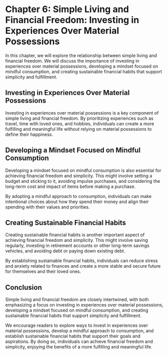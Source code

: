 Chapter 6: Simple Living and Financial Freedom: Investing in Experiences Over Material Possessions
==================================================================================================

In this chapter, we will explore the relationship between simple living and financial freedom. We will discuss the importance of investing in experiences over material possessions, developing a mindset focused on mindful consumption, and creating sustainable financial habits that support simplicity and fulfillment.

Investing in Experiences Over Material Possessions
--------------------------------------------------

Investing in experiences over material possessions is a key component of simple living and financial freedom. By prioritizing experiences such as travel, time with loved ones, and hobbies, individuals can create a more fulfilling and meaningful life without relying on material possessions to define their happiness.

Developing a Mindset Focused on Mindful Consumption
---------------------------------------------------

Developing a mindset focused on mindful consumption is also essential for achieving financial freedom and simplicity. This might involve setting a budget and sticking to it, avoiding impulse purchases, and considering the long-term cost and impact of items before making a purchase.

By adopting a mindful approach to consumption, individuals can make intentional choices about how they spend their money and align their spending with their values and priorities.

Creating Sustainable Financial Habits
-------------------------------------

Creating sustainable financial habits is another important aspect of achieving financial freedom and simplicity. This might involve saving regularly, investing in retirement accounts or other long-term savings vehicles, and avoiding debt or paying down existing debt.

By establishing sustainable financial habits, individuals can reduce stress and anxiety related to finances and create a more stable and secure future for themselves and their loved ones.

Conclusion
----------

Simple living and financial freedom are closely intertwined, with both emphasizing a focus on investing in experiences over material possessions, developing a mindset focused on mindful consumption, and creating sustainable financial habits that support simplicity and fulfillment.

We encourage readers to explore ways to invest in experiences over material possessions, develop a mindful approach to consumption, and establish sustainable financial habits that support their goals and aspirations. By doing so, individuals can achieve financial freedom and simplicity, enjoying the benefits of a more fulfilling and meaningful life.
